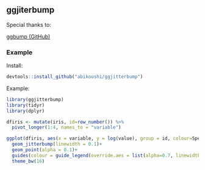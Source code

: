 ## ggjiterbump

Special thanks to:

[ggbump (GitHub)](https://github.com/davidsjoberg/ggbump/tree/master)

### Example

Install:

```r
devtools::install_github("abikoushi/ggjitterbump")
```

Example:

```r
library(ggjitterbump)
library(tidyr)
library(dplyr)

dfiris <- mutate(iris, id=row_number()) %>%
  pivot_longer(1:4, names_to = "variable")

ggplot(dfiris, aes(x = variable, y = log(value), group = id, colour=Species)) +
  geom_jitterbump(linewidth = 0.1)+
  geom_point(alpha = 0.1)+
  guides(colour = guide_legend(override.aes = list(alpha=0.7, linewidth = 0.8)))+
  theme_bw(16)
```

